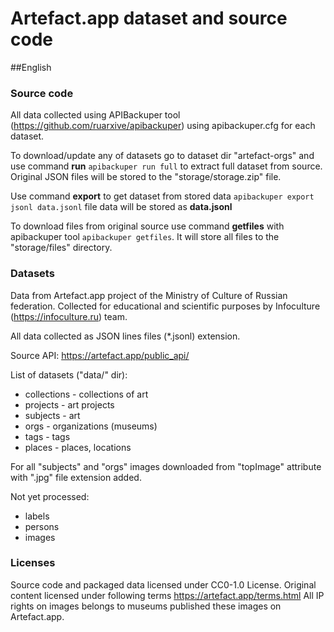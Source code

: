# Artefact.app dataset and source code
##English



### Source code

All data collected using APIBackuper tool (https://github.com/ruarxive/apibackuper) using apibackuper.cfg 
for each dataset.

To download/update any of datasets go to dataset dir "artefact-orgs" and use command **run**
`apibackuper run full` to extract full dataset from source. Original JSON files will be stored to the "storage/storage.zip" file.

Use command **export** to get dataset from stored data `apibackuper export jsonl data.jsonl` file data will 
be stored as **data.jsonl**

To download files from original source use command **getfiles** with apibackuper tool 
`apibackuper getfiles`. It will store all files to the "storage/files" directory.


### Datasets
Data from Artefact.app project of the Ministry of Culture of Russian federation.
Collected for educational and scientific purposes by Infoculture (https://infoculture.ru) team.

All data collected as JSON lines files (*.jsonl) extension.

Source API: https://artefact.app/public_api/

List of datasets ("data/" dir):
* collections - collections of art
* projects - art projects
* subjects - art
* orgs - organizations (museums)
* tags - tags
* places - places, locations

For all "subjects" and "orgs" images downloaded from "topImage" attribute with ".jpg" file extension added.

Not yet processed:
- labels
- persons
- images

### Licenses

Source code and packaged data licensed under CC0-1.0 License. 
Original content licensed under following terms https://artefact.app/terms.html
All IP rights on images belongs to museums published these images on Artefact.app.